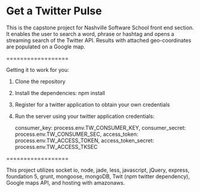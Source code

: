Get a Twitter Pulse
===================

This is the capstone project for Nashville Software School front end section. It enables the user to search a word, phrase or hashtag and opens a streaming search of the Twitter API. Results with attached geo-coordinates are populated on a Google map.

==================

Getting it to work for you:

1) Clone the repository

2) Install the dependencies: npm install

3) Register for a twitter application to obtain your own credentials

3) Run the server using your twitter application credentials:

    consumer_key: process.env.TW_CONSUMER_KEY,
    consumer_secret: process.env.TW_CONSUMER_SEC,
    access_token: process.env.TW_ACCESS_TOKEN,
    access_token_secret: process.env.TW_ACCESS_TKSEC

==================

This project utilizes socket io, node, jade, less, javascript, jQuery, express, foundation 5, grunt, mongoose, mongoDB, Twit (npm twitter dependency), Google maps API, and hosting with amazonaws.

